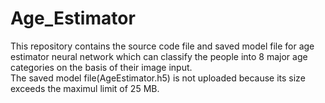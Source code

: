 # Age_Estimator
This repository contains the source code file and saved model file for age estimator neural network which can classify the people into 8 major age categories on the basis of their image input.  
The saved model file(AgeEstimator.h5) is not uploaded because its size exceeds the maximul limit of 25 MB.
